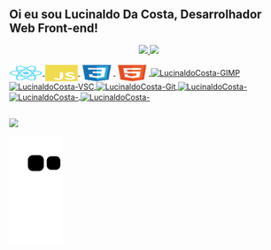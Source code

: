 ## Oi eu sou Lucinaldo Da Costa, Desarrolhador Web Front-end!
<div align="center">
  <a href="https://github.com/LucinaldoCosta">
  <img height="180em" src="https://github-readme-stats.vercel.app/api?username=LucinaldoCosta&show_icons=true&theme=tokyonight&include_all_commits=true&count_private=true"/>
  <img height="180em" src="https://github-readme-stats.vercel.app/api/top-langs/?username=LucinaldoCosta&layout=compact&langs_count=7&theme=tokyonight"/>
</div>
  
<div style="display: inline_block"><br>
  <img align="center" alt="LucinaldoCosta-React" height="30" width="60" src="https://raw.githubusercontent.com/devicons/devicon/master/icons/react/react-original.svg">
  <img align="center" alt="LucinaldoCosta-Js" height="30" width="60" src="https://raw.githubusercontent.com/devicons/devicon/master/icons/javascript/javascript-plain.svg">
  <img align="center" alt="LucinaldoCosta-CSS" height="30" width="60" src="https://raw.githubusercontent.com/devicons/devicon/master/icons/css3/css3-original.svg">
  <img align="center" alt="LucinaldoCosta-HTML" height="30" width="60" src="https://raw.githubusercontent.com/devicons/devicon/master/icons/html5/html5-original.svg">
  <img align="center" alt="LucinaldoCosta-GIMP" height="30" width="60" src="https://cdn.jsdelivr.net/gh/devicons/devicon/icons/gimp/gimp-original.svg">
  <img align="center" alt="LucinaldoCosta-VSC" height="30" width="60" src="https://cdn.jsdelivr.net/gh/devicons/devicon/icons/vscode/vscode-original.svg">
  <img align="center" alt="LucinaldoCosta-Git" height="30" width="60" src="https://cdn.jsdelivr.net/gh/devicons/devicon/icons/git/git-original.svg">
  <img align="center" alt="LucinaldoCosta-" height="30" width="60" src="https://cdn.jsdelivr.net/gh/devicons/devicon/icons/windows8/windows8-original.svg" >
  <img align="center" alt="LucinaldoCosta-" height="30" width="60" src="https://cdn.jsdelivr.net/gh/devicons/devicon/icons/canva/canva-original.svg">
  <img align="center" alt="LucinaldoCosta-" height="30" width="60" src="https://cdn.jsdelivr.net/gh/devicons/devicon/icons/linkedin/linkedin-original.svg">
</div>
  
  ##
<div>
  <a href="https://www.linkedin.com/in/lucinaldo-costa" target="_blank"><img src="https://img.shields.io/badge/-LinkedIn-%230077B5?style=for-the-badge&logo=linkedin&logoColor=white" target="_blank"></a> 
 
  ![Snake animation](https://github.com/rafaballerini/rafaballerini/blob/output/github-contribution-grid-snake.svg)
</div>
